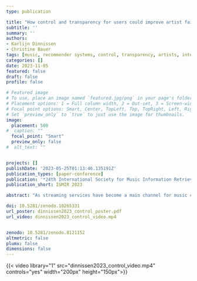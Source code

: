 ```yaml
---
type: publication

title: "How control and transparency for users could improve artist fairness in music recommender systems"
subtitle: ''
summary: ''
authors:
- Karlijn Dinnissen
- Christine Bauer
tags: [music, recommender systems, control, transparency, artists, interviews, music industry professionals, item provider, user]
categories: []
date: 2023-11-05
featured: false
draft: false
profile: false

# Featured image
# To use, place an image named `featured.jpg/png` in your page's folder.
# Placement options: 1 = Full column width, 2 = Out-set, 3 = Screen-width
# Focal point options: Smart, Center, TopLeft, Top, TopRight, Left, Right, BottomLeft, Bottom, BottomRight
# Set `preview_only` to `true` to just use the image for thumbnails.
image:
  placement: 500
#  caption: ""
  focal_point: "Smart"
  preview_only: false
#  alt_text: ""


projects: []
publishDate: '2023-05-25T01:13:46.135191Z'
publication_types: [paper-conference]
publication: '*24th International Society for Music Information Retrieval Conference*'
publication_short: ISMIR 2023

abstract: "As streaming services have become a main channel for music consumption, they significantly impact various stakeholders: users, artists who provide music, and other professionals working in the music industry. Therefore, it is essential to consider all stakeholders' goals and values when developing and evaluating the music recommender systems integrated into these services. One vital goal is treating artists fairly, thereby giving them a fair chance to have their music recommended and listened to, and subsequently building a fan base. Such artist fairness is often assumed to have a trade-off with user goals such as satisfaction. Using insights from two studies, this work shows the opposite: some goals from different stakeholders are complementary. Our first study, in which we interview music artists, demonstrates that they often see increased transparency and control for users as a means to also improve artist fairness. We expand with a second study asking other music industry professionals about these topics using a questionnaire. Its results indicate that transparency towards users is highly valued and should be increased."

doi: 10.5281/zenodo.10265331
url_poster: dinnissen2023_control_poster.pdf
url_video: dinnissen2023_control_video.mp4


zenodo: 10.5281/zenodo.8121152
altmetric: false
plumx: false
dimensions: false
---
```


{{< video library="1" src="dinnissen2023_control_video.mp4" controls="yes" width="200px" height="150px">}} 